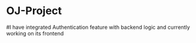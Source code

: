 # OJ-Project

#I have integrated Authentication feature with backend logic and currently working on its frontend